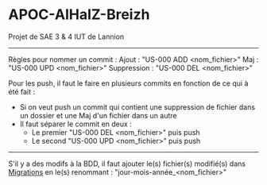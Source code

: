 # APOC-AlHaIZ-Breizh
Projet de SAE 3 &amp; 4 IUT de Lannion

-------------------------------------------------------------------------

Règles pour nommer un commit :
Ajout : "US-000 ADD <nom_fichier>"
Maj : "US-000 UPD <nom_fichier>"
Suppression : "US-000 DEL <nom_fichier>"

Pour les push, il faut le faire en plusieurs commits en fonction de ce qui à été fait :
- Si on veut push un commit qui contient une suppression de fichier dans un dossier et une Maj d'un fichier dans un autre
- Il faut séparer le commit en deux :
  - Le premier "US-000 DEL <nom_fichier>" puis push
  - Le second "US-000 UPD <nom_fichier>" puis push

-------------------------------------------------------------------------

S'il y a des modifs à la BDD, il faut ajouter le(s) fichier(s) modifié(s) dans [Migrations](APOC-AlHaIZ-Breizh/Migrations) en le(s) renommant :
"jour-mois-année_<nom_fichier>"

